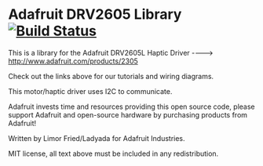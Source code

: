 # Adafruit DRV2605 Library [![Build Status](https://github.com/adafruit/Adafruit_DRV2605_Library/workflows/Arduino%20Library%20CI/badge.svg)](https://github.com/adafruit/Adafruit_DRV2605_Library/actions)

This is a library for the Adafruit DRV2605L Haptic Driver ----> http://www.adafruit.com/products/2305

Check out the links above for our tutorials and wiring diagrams.

This motor/haptic driver uses I2C to communicate.

Adafruit invests time and resources providing this open source code,
please support Adafruit and open-source hardware by purchasing
products from Adafruit!

Written by Limor Fried/Ladyada for Adafruit Industries.

MIT license, all text above must be included in any redistribution.
